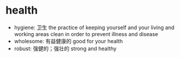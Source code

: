 # health

- hygiene: 卫生 the practice of keeping yourself and your living and working areas clean in order to prevent illness and disease
- wholesome: 有益健康的 good for your health
- robust: 强健的；强壮的 strong and healthy
